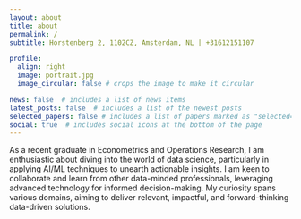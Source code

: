 ```yaml
---
layout: about
title: about
permalink: /
subtitle: Horstenberg 2, 1102CZ, Amsterdam, NL | +31612151107

profile:
  align: right
  image: portrait.jpg
  image_circular: false # crops the image to make it circular

news: false  # includes a list of news items
latest_posts: false  # includes a list of the newest posts
selected_papers: false # includes a list of papers marked as "selected={true}"
social: true  # includes social icons at the bottom of the page
---
```

As a recent graduate in Econometrics and Operations Research, I am enthusiastic about diving into the world of data
science, particularly in applying AI/ML techniques to unearth actionable insights. I am keen to collaborate and learn from
other data-minded professionals, leveraging advanced technology for informed decision-making. My curiosity spans various
domains, aiming to deliver relevant, impactful, and forward-thinking data-driven solutions.
